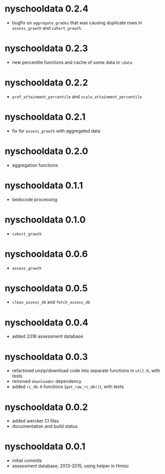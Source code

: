 # nyschooldata 0.2.4
* bugfix on `aggregate_grades` that was causing duplicate rows in `assess_growth` and `cohort_growth`.

# nyschooldata 0.2.3
* new percentile functions and cache of some data in `\data`

# nyschooldata 0.2.2
* `prof_attainment_percentile` and `scale_attainment_percentile`

# nyschooldata 0.2.1
* fix for `assess_growth` with aggregated data

# nyschooldata 0.2.0
* aggregation functions

# nyschooldata 0.1.1
* bedscode processing

# nyschooldata 0.1.0
* `cohort_growth`

# nyschooldata 0.0.6
* `assess_growth`

# nyschooldata 0.0.5
* `clean_assess_db` and `fetch_assess_db`

# nyschooldata 0.0.4
* added 2016 assessment database

# nyschooldata 0.0.3
* refactored unzip/download code into separate functions in `util.R`, with tests
* removed `downloader` dependency
* added `rc_db.R` functions (`get_raw_rc_db()`), with tests

# nyschooldata 0.0.2
* added wercker CI files
* documentation and build status

# nyschooldata 0.0.1
* initial commits
* assessment database, 2013-2015, using helper in Hmisc
